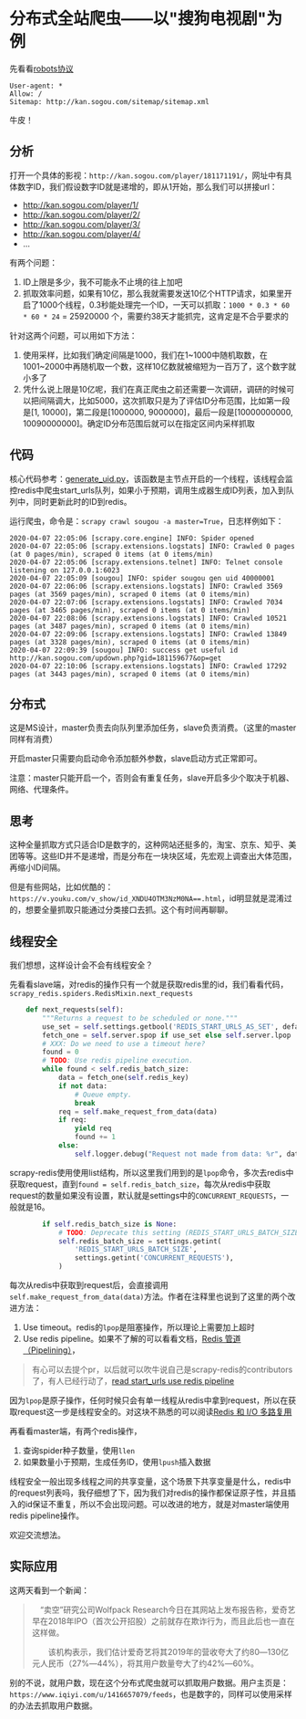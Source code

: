 # 分布式全站爬虫——以"搜狗电视剧"为例

先看看[robots协议](http://kan.sogou.com/robots.txt)

```text
User-agent: *
Allow: / 
Sitemap: http://kan.sogou.com/sitemap/sitemap.xml
```

牛皮！

## 分析

打开一个具体的影视：`http://kan.sogou.com/player/181171191/`，网址中有具体数字ID，我们假设数字ID就是递增的，即从1开始，那么我们可以拼接url：

- http://kan.sogou.com/player/1/
- http://kan.sogou.com/player/2/
- http://kan.sogou.com/player/3/
- http://kan.sogou.com/player/4/
- ...

有两个问题：
1. ID上限是多少，我不可能永不止境的往上加吧
2. 抓取效率问题，如果有10亿，那么我就需要发送10亿个HTTP请求，如果里开启了1000个线程，0.3秒能处理完一个ID，一天可以抓取：`1000 * 0.3 * 60 * 60 * 24` = 25920000 个，需要约38天才能抓完，这肯定是不合乎要求的

针对这两个问题，可以用如下方法：
1. 使用采样，比如我们确定间隔是1000，我们在1~1000中随机取数，在1001~2000中再随机取一个数，这样10亿数就被缩短为一百万了，这个数字就小多了
2. 凭什么说上限是10亿呢，我们在真正爬虫之前还需要一次调研，调研的时候可以把间隔调大，比如5000，这次抓取只是为了评估ID分布范围，比如第一段是[1, 10000]，第二段是[1000000, 9000000]，最后一段是[10000000000, 10090000000]。确定ID分布范围后就可以在指定区间内采样抓取

## 代码

核心代码参考：[generate_uid.py](./kan_sogou/generate_uid.py)，该函数是主节点开启的一个线程，该线程会监控redis中爬虫start_urls队列，如果小于预期，调用生成器生成ID列表，加入到队列中，同时更新此时的ID到redis。

运行爬虫，命令是：`scrapy crawl sougou -a master=True`，日志样例如下：

```text
2020-04-07 22:05:06 [scrapy.core.engine] INFO: Spider opened
2020-04-07 22:05:06 [scrapy.extensions.logstats] INFO: Crawled 0 pages (at 0 pages/min), scraped 0 items (at 0 items/min)
2020-04-07 22:05:06 [scrapy.extensions.telnet] INFO: Telnet console listening on 127.0.0.1:6023
2020-04-07 22:05:09 [sougou] INFO: spider sougou gen uid 40000001
2020-04-07 22:06:06 [scrapy.extensions.logstats] INFO: Crawled 3569 pages (at 3569 pages/min), scraped 0 items (at 0 items/min)
2020-04-07 22:07:06 [scrapy.extensions.logstats] INFO: Crawled 7034 pages (at 3465 pages/min), scraped 0 items (at 0 items/min)
2020-04-07 22:08:06 [scrapy.extensions.logstats] INFO: Crawled 10521 pages (at 3487 pages/min), scraped 0 items (at 0 items/min)
2020-04-07 22:09:06 [scrapy.extensions.logstats] INFO: Crawled 13849 pages (at 3328 pages/min), scraped 0 items (at 0 items/min)
2020-04-07 22:09:39 [sougou] INFO: success get useful id http://kan.sogou.com/updown.php?gid=181159677&op=get
2020-04-07 22:10:06 [scrapy.extensions.logstats] INFO: Crawled 17292 pages (at 3443 pages/min), scraped 0 items (at 0 items/min)
```

## 分布式

这是MS设计，master负责去向队列里添加任务，slave负责消费。（这里的master同样有消费）

开启master只需要向启动命令添加额外参数，slave启动方式正常即可。

注意：master只能开启一个，否则会有重复任务，slave开启多少个取决于机器、网络、代理条件。

## 思考

这种全量抓取方式只适合ID是数字的，这种网站还挺多的，淘宝、京东、知乎、美团等等。这些ID并不是递增，而是分布在一块块区域，先宏观上调查出大体范围，再缩小ID间隔。

但是有些网站，比如优酷的：`https://v.youku.com/v_show/id_XNDU4OTM3NzM0NA==.html`，id明显就是混淆过的，想要全量抓取只能通过分类接口去抓。这个有时间再聊聊。

## 线程安全

我们想想，这样设计会不会有线程安全？

先看看slave端，对redis的操作只有一个就是获取redis里的id，我们看看代码，`scrapy_redis.spiders.RedisMixin.next_requests`

```python
    def next_requests(self):
        """Returns a request to be scheduled or none."""
        use_set = self.settings.getbool('REDIS_START_URLS_AS_SET', defaults.START_URLS_AS_SET)
        fetch_one = self.server.spop if use_set else self.server.lpop
        # XXX: Do we need to use a timeout here?
        found = 0
        # TODO: Use redis pipeline execution.
        while found < self.redis_batch_size:
            data = fetch_one(self.redis_key)
            if not data:
                # Queue empty.
                break
            req = self.make_request_from_data(data)
            if req:
                yield req
                found += 1
            else:
                self.logger.debug("Request not made from data: %r", data)
```

scrapy-redis使用使用list结构，所以这里我们用到的是`lpop`命令，多次去redis中获取request，直到`found = self.redis_batch_size`，每次从redis中获取request的数量如果没有设置，默认就是settings中的`CONCURRENT_REQUESTS`，一般就是16。

```python
        if self.redis_batch_size is None:
            # TODO: Deprecate this setting (REDIS_START_URLS_BATCH_SIZE).
            self.redis_batch_size = settings.getint(
                'REDIS_START_URLS_BATCH_SIZE',
                settings.getint('CONCURRENT_REQUESTS'),
            )
``` 

每次从redis中获取到request后，会直接调用`self.make_request_from_data(data)`方法。作者在注释里也说到了这里的两个改进方法：
1. Use timeout。redis的`lpop`是阻塞操作，所以理论上需要加上超时
2. Use redis pipeline。如果不了解的可以看看文档，[Redis 管道（Pipelining）](http://www.redis.cn/topics/pipelining.html)，

> 有心可以去提个pr，以后就可以吹牛说自己是scrapy-redis的contributors了，有人已经行动了，[read start_urls use redis pipeline](https://github.com/rmax/scrapy-redis/pull/159)

因为`lpop`是原子操作，任何时候只会有单一线程从redis中拿到request，所以在获取request这一步是线程安全的。对这块不熟悉的可以阅读[Redis 和 I/O 多路复用](https://zhangslob.github.io/2020/03/24/Redis-%E5%92%8C-I-O-%E5%A4%9A%E8%B7%AF%E5%A4%8D%E7%94%A8/)

再看看master端，有两个redis操作，
1. 查询spider种子数量，使用`llen`
2. 如果数量小于预期，生成任务ID，使用`lpush`插入数据

线程安全一般出现多线程之间的共享变量，这个场景下共享变量是什么，redis中的request列表吗，我仔细想了下，因为我们对redis的操作都保证原子性，并且插入的id保证不重复，所以不会出现问题。可以改进的地方，就是对master端使用redis pipeline操作。

欢迎交流想法。

## 实际应用

这两天看到一个新闻：
>　“卖空”研究公司Wolfpack Research今日在其网站上发布报告称，爱奇艺早在2018年IPO（首次公开招股）之前就存在欺诈行为，而且此后也一直在这样做。
>
>　　该机构表示，我们估计爱奇艺将其2019年的营收夸大了约80―130亿元人民币（27%―44%），将其用户数量夸大了约42%―60%。

别的不说，就用户数，现在这个分布式爬虫就可以抓取用户数据。用户主页是：`https://www.iqiyi.com/u/1416657079/feeds`，也是数字的，同样可以使用采样的办法去抓取用户数据。
